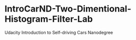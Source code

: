 # IntroCarND-Two-Dimentional-Histogram-Filter-Lab
Udacity Introduction to Self-driving Cars Nanodegree
